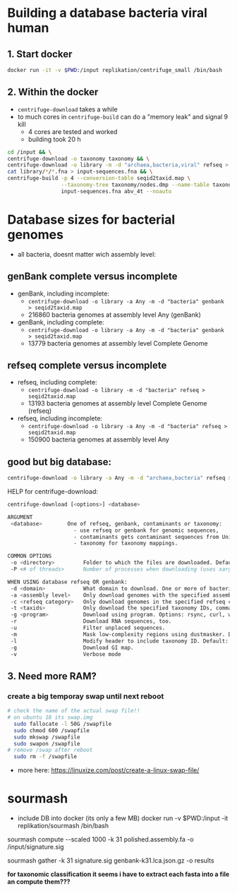 # Building a database bacteria viral human

## 1. Start docker

````bash
docker run -it -v $PWD:/input replikation/centrifuge_small /bin/bash
````

## 2. Within the docker

* ``centrifuge-download`` takes a while
* to much cores in ``centrifuge-build`` can do a "memory leak" and signal 9 kill
  * 4 cores are tested and worked
  * building took 20 h

````bash
cd /input && \
centrifuge-download -o taxonomy taxonomy && \
centrifuge-download -o library -m -d "archaea,bacteria,viral" refseq > seqid2taxid.map && \
cat library/*/*.fna > input-sequences.fna && \
centrifuge-build -p 4 --conversion-table seqid2taxid.map \
                 --taxonomy-tree taxonomy/nodes.dmp --name-table taxonomy/names.dmp \
                 input-sequences.fna abv_4t --noauto
````

# Database sizes for bacterial genomes

* all bacteria, doesnt matter wich assembly level:

## genBank complete versus incomplete

* genBank, including incomplete:
  * ``centrifuge-download -o library -a Any -m -d "bacteria" genbank > seqid2taxid.map``
  * 216860 bacteria genomes at assembly level Any (genBank)
* genBank, including complete:
  * ``centrifuge-download -o library -a Any -m -d "bacteria" genbank > seqid2taxid.map``
  *  13779 bacteria genomes at assembly level Complete Genome

## refseq complete versus incomplete

* refseq, including complete:
  * ``centrifuge-download -o library -m -d "bacteria" refseq > seqid2taxid.map``
  * 13193 bacteria genomes at assembly level Complete Genome (refseq)
* refseq, including incomplete:
  * ``centrifuge-download -o library -a Any -m -d "bacteria" refseq > seqid2taxid.map``
  * 150900 bacteria genomes at assembly level Any

## good but big database:

````bash
centrifuge-download -o library -a Any -m -d "archaea,bacteria" refseq > seqid2taxid.map
````

HELP for centrifuge-download:


````bash
centrifuge-download [<options>] <database>

ARGUMENT
 <database>        One of refseq, genbank, contaminants or taxonomy:
                     - use refseq or genbank for genomic sequences,
                     - contaminants gets contaminant sequences from UniVec and EmVec,
                     - taxonomy for taxonomy mappings.

COMMON OPTIONS
 -o <directory>         Folder to which the files are downloaded. Default: '.'.
 -P <# of threads>      Number of processes when downloading (uses xargs). Default: '1'

WHEN USING database refseq OR genbank:
 -d <domain>            What domain to download. One or more of bacteria, viral, archaea, fungi, protozoa, invertebrate, plant, vertebrate_mammalian, vertebrate_other (comma separated).
 -a <assembly level>    Only download genomes with the specified assembly level. Default: 'Complete Genome'. Use 'Any' for any assembly level.
 -c <refseq category>   Only download genomes in the specified refseq category. Default: any.
 -t <taxids>            Only download the specified taxonomy IDs, comma separated. Default: any.
 -g <program>           Download using program. Options: rsync, curl, wget. Default wget (auto-detected).
 -r                     Download RNA sequences, too.
 -u                     Filter unplaced sequences.
 -m                     Mask low-complexity regions using dustmasker. Default: off.
 -l                     Modify header to include taxonomy ID. Default: off.
 -g                     Download GI map.
 -v                     Verbose mode
 ````






## 3. Need more RAM?
### create a big temporay swap until next reboot
````bash
# check the name of the actual swap file!!
# on ubuntu 18 its swap.img
  sudo fallocate -l 50G /swapfile
  sudo chmod 600 /swapfile
  sudo mkswap /swapfile
  sudo swapon /swapfile
# remove /swap after reboot
  sudo rm -f /swapfile
````

* more here: https://linuxize.com/post/create-a-linux-swap-file/

# sourmash

* include DB into docker (its only a few MB)
docker run -v $PWD:/input -it replikation/sourmash /bin/bash

sourmash compute --scaled 1000 -k 31  polished.assembly.fa -o /input/signature.sig

sourmash gather -k 31 signature.sig genbank-k31.lca.json.gz -o results

**for taxonomic classification it seems i have to extract each fasta into a file an compute them???**
